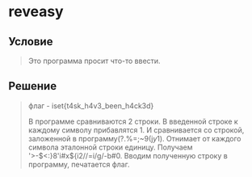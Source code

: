 # reveasy
## Условие
> Это программа просит что-то ввести.

## Решение
> флаг  -  iset{t4sk_h4v3_been_h4ck3d}
> 
> В программе сравниваются 2 строки. В введенной строке к каждому символу
> прибавлятся 1. И сравнивается со строкой, заложенной в программу(?.%=;~9(j$y%|j300>j0h0.c$1).
> Отнимает от каждого символа эталонной строки единицу. Получаем '>-$<:}8'i#x${i2//=i/g/-b#0.
> Вводим полученную строку в программу, печатается флаг.